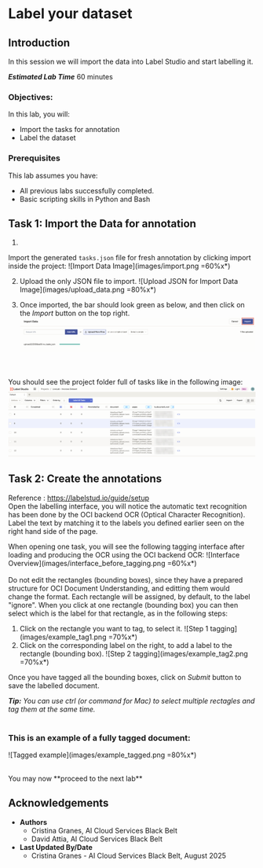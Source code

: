 # Label your dataset

## Introduction

In this session we will import the data into Label Studio and start labelling it.

***Estimated Lab Time*** 60 minutes


### Objectives:

In this lab, you will:
* Import the tasks for annotation 
* Label the dataset

### Prerequisites

This lab assumes you have:
* All previous labs successfully completed.
* Basic scripting skills in Python and Bash

## Task 1: Import the Data for annotation

1. 
Import the generated `tasks.json` file for fresh annotation by clicking import inside the project:
![Import Data Image](images/import.png =60%x*)

2. Upload the only JSON file to import.
![Upload JSON for Import Data Image](images/upload_data.png =80%x*)

3. Once imported, the bar should look green as below, and then click on the _Import_ button on the top right.
![Imported Data Image](images/imported.png)

<br><br>
You should see the project folder full of tasks like in the following image:
![Project Overview](images/dataset_overview.png)

## Task 2: Create the annotations
Reference : https://labelstud.io/guide/setup
</br>
Open the labelling interface, you will notice the automatic text recognition has been done by the OCI backend OCR (Optical Character Recognition). Label the text by matching it to the labels you defined earlier seen on the right hand side of the page.

When opening one task, you will see the following tagging interface after loading and producing the OCR using the OCI backend OCR:
![Interface Overview](images/interface_before_tagging.png =60%x*)
<br><br>
Do not edit the rectangles (bounding boxes), since they have a prepared structure for OCI Document Understanding, and editting them would change the format.
Each rectangle will be assigned, by default, to the label "ignore". When you click at one rectangle (bounding box) you can then select which is the label for that rectangle, as in the following steps:

1. Click on the rectangle you want to tag, to select it.
![Step 1 tagging](images/example_tag1.png =70%x*)
2. Click on the corresponding label on the right, to add a label to the rectangle (bounding box).
![Step 2 tagging](images/example_tag2.png =70%x*)

Once you have tagged all the bounding boxes, click on _Submit_ button to save the labelled document.

_**Tip:** You can use ctrl (or command for Mac) to select multiple rectagles and tag them at the same time._
<br><br>
### **This is an example of a fully tagged document:**
![Tagged example](images/example_tagged.png =80%x*)

</br>
You may now **proceed to the next lab**


## Acknowledgements
* **Authors** 
    - Cristina Granes, AI Cloud Services Black Belt
    - David Attia, AI Cloud Services Black Belt
* **Last Updated By/Date** 
    - Cristina Granes - AI Cloud Services Black Belt, August 2025
